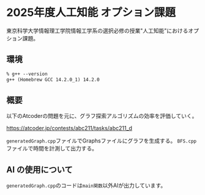 # 2025年度人工知能 オプション課題

 東京科学大学情報理工学院情報工学系の選択必修の授業"人工知能"におけるオプション課題。

## 環境

```txt
% g++ --version
g++ (Homebrew GCC 14.2.0_1) 14.2.0
```

## 概要

以下のAtcoderの問題を元に、グラフ探索アルゴリズムの効率を評価していく。

<https://atcoder.jp/contests/abc211/tasks/abc211_d>

`generatedGraph.cpp`ファイルでGraphsファイルにグラフを生成する。
`BFS.cpp`ファイルで時間を計測して出力する。

## AI の使用について

`generatedGraph.cpp`のコードは`main関数`以外AIが出力しています。

